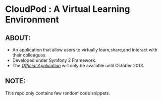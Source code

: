 CloudPod : A Virtual Learning Environment
=========================================

ABOUT:
-------
- An application that allow users to virtually learn,share,and interact with their colleagues.
- Developed under Symfony 2 Framework.
- The *[Official Application](http://cloud-pod.net)* will only be available until October 2013.

NOTE: 
-------
This repo only contains few random code snippets.

